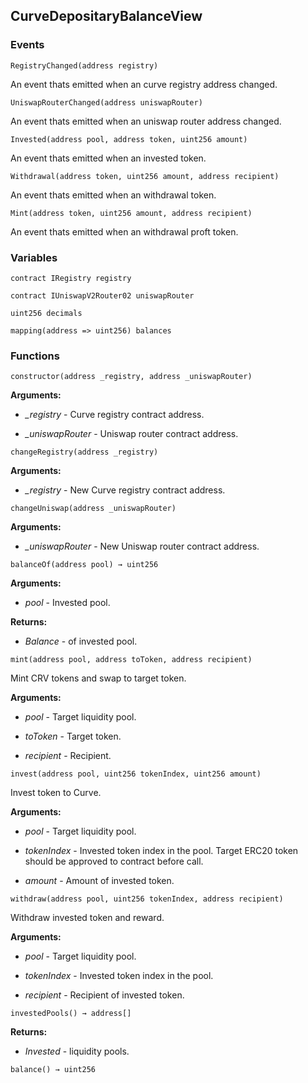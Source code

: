 ## CurveDepositaryBalanceView





### Events
```solidity
RegistryChanged(address registry)
```

An event thats emitted when an curve registry address changed.



```solidity
UniswapRouterChanged(address uniswapRouter)
```

An event thats emitted when an uniswap router address changed.



```solidity
Invested(address pool, address token, uint256 amount)
```

An event thats emitted when an invested token.



```solidity
Withdrawal(address token, uint256 amount, address recipient)
```

An event thats emitted when an withdrawal token.



```solidity
Mint(address token, uint256 amount, address recipient)
```

An event thats emitted when an withdrawal proft token.




### Variables
```solidity
contract IRegistry registry
```

```solidity
contract IUniswapV2Router02 uniswapRouter
```

```solidity
uint256 decimals
```

```solidity
mapping(address => uint256) balances
```


### Functions
```solidity
constructor(address _registry, address _uniswapRouter)
```





**Arguments:**
- *_registry* - Curve registry contract address.

- *_uniswapRouter* - Uniswap router contract address.

```solidity
changeRegistry(address _registry)
```





**Arguments:**
- *_registry* - New Curve registry contract address.

```solidity
changeUniswap(address _uniswapRouter)
```





**Arguments:**
- *_uniswapRouter* - New Uniswap router contract address.

```solidity
balanceOf(address pool) → uint256
```





**Arguments:**
- *pool* - Invested pool.


**Returns:**
- *Balance* - of invested pool.

```solidity
mint(address pool, address toToken, address recipient)
```

Mint CRV tokens and swap to target token.




**Arguments:**
- *pool* - Target liquidity pool.

- *toToken* - Target token.

- *recipient* - Recipient.

```solidity
invest(address pool, uint256 tokenIndex, uint256 amount)
```

Invest token to Curve.




**Arguments:**
- *pool* - Target liquidity pool.

- *tokenIndex* - Invested token index in the pool. Target ERC20 token should be approved to contract before call.

- *amount* - Amount of invested token.

```solidity
withdraw(address pool, uint256 tokenIndex, address recipient)
```

Withdraw invested token and reward.




**Arguments:**
- *pool* - Target liquidity pool.

- *tokenIndex* - Invested token index in the pool.

- *recipient* - Recipient of invested token.

```solidity
investedPools() → address[]
```





**Returns:**
- *Invested* - liquidity pools.

```solidity
balance() → uint256
```





